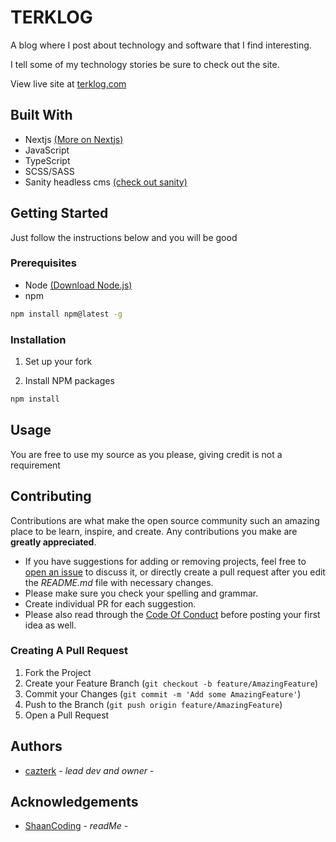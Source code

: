 # TERKLOG

A blog where I post about technology and software that I find interesting. 

I tell some of my technology stories be sure to check out the site.

View live site at [terklog.com](https://www.terklog.com/)
 
## Built With

- Nextjs [(More on Nextjs)](https://nextjs.org/)
- JavaScript
- TypeScript 
- SCSS/SASS
- Sanity headless cms [(check out sanity)](https://www.sanity.io/)

## Getting Started

Just follow the instructions below and you will be good

### Prerequisites
* Node [(Download Node.js)](https://nodejs.org/en/)
* npm

```sh
npm install npm@latest -g
```

### Installation

1. Set up your fork

3. Install NPM packages

```sh
npm install
```



## Usage

You are free to use my source as you please, giving credit is not a requirement 



## Contributing

Contributions are what make the open source community such an amazing place to be learn, inspire, and create. Any contributions you make are **greatly appreciated**.
* If you have suggestions for adding or removing projects, feel free to [open an issue](https://github.com/cazterk/blog-v0.1/issues/new) to discuss it, or directly create a pull request after you edit the *README.md* file with necessary changes.
* Please make sure you check your spelling and grammar.
* Create individual PR for each suggestion.
* Please also read through the [Code Of Conduct](https://github.com/cazterk/blog-v0.1/blob/main/CODE_OF_CONDUCT.md) before posting your first idea as well.

### Creating A Pull Request

1. Fork the Project
2. Create your Feature Branch (`git checkout -b feature/AmazingFeature`)
3. Commit your Changes (`git commit -m 'Add some AmazingFeature'`)
4. Push to the Branch (`git push origin feature/AmazingFeature`)
5. Open a Pull Request

## Authors

* [cazterk](https://github.com/cazterk) - *lead dev and owner* - 

## Acknowledgements

* [ShaanCoding](https://github.com/ShaanCoding/) - *readMe* -

